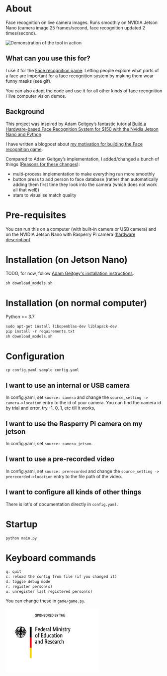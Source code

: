 # About

Face recognition on live camera images. Runs smoothly on NVIDIA Jetson Nano
(camera image 25 frames/second, face recognition updated 2 times/second).  

![Demonstration of the tool in action](demo.gif)

## What can you use this for?

I use it for the [Face recognition game](https://krasch.io/projects/face_recognition_game/): Letting people explore what parts of a face are 
important for a face recognition system by making them wear funny masks (see gif).

You can also adapt the code and use it for all other kinds of face recognition / live 
 computer vision demos.

## Background 

This project was inspired by Adam Geitgey’s fantastic tutorial 
[Build a Hardware-based Face Recognition System for $150 with the Nvidia Jetson Nano and Python](https://medium.com/@ageitgey/build-a-hardware-based-face-recognition-system-for-150-with-the-nvidia-jetson-nano-and-python-a25cb8c891fd).

I have written a blogpost about [my motivation for building the Face recognition game](https://krasch.io/projects/face_recognition_game/).

Compared to Adam Geitgey’s implementation, I added/changed a bunch of things ([Reasons for these changes](https://krasch.io/projects/face_recognition_game/details.html)):

* multi-process implementation to make everything run more smoothly
* button press to add person to face database (rather than automatically adding them first
time they look into the camera (which does not work all that well))
* stars to visualise match quality 

# Pre-requisites

You can run this on a computer (with built-in camera or USB camera) and on the NVIDIA Jetson Nano with
Rasperry Pi camera ([hardware description](https://medium.com/@ageitgey/build-a-hardware-based-face-recognition-system-for-150-with-the-nvidia-jetson-nano-and-python-a25cb8c891fd)).

# Installation (on Jetson Nano)

TODO, for now, follow [Adam Geitgey's installation instructions](https://medium.com/@ageitgey/build-a-hardware-based-face-recognition-system-for-150-with-the-nvidia-jetson-nano-and-python-a25cb8c891fd).

```
sh download_models.sh
```
 
# Installation (on normal computer)

Python >= 3.7

```
sudo apt-get install libopenblas-dev liblapack-dev 
pip install -r requirements.txt  
sh download_models.sh
```

# Configuration

```
cp config.yaml.sample config.yaml
```

## I want to use an internal or USB camera

In config.yaml, set `source: camera` and change the `source_setting -> camera->location` entry to
the id of your camera. You can find the camera id by trial and error, try -1, 0, 1, etc till it works,

## I want to use the Rasperry Pi camera on my jetson

In config.yaml, set `source: camera_jetson`.

## I want to use a pre-recorded video 

In config.yaml, set `source: prerecorded` and change the `source_setting -> prerecorded->location` entry
to the file path of the video.

## I want to configure all kinds of other things

There is lot's of documentation directly in `config.yaml`.

# Startup

```
python main.py
```

# Keyboard commands

```
q: quit
c: reload the config from file (if you changed it)
d: toggle debug mode
r: register person(s) 
u: unregister last registered person(s)
```

You can change these in `game/game.py`.

![BMBF logo](BMBF_gefoerdert_2017_en.png)
